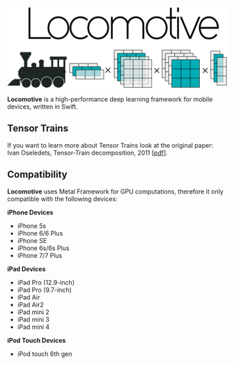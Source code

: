 [TT Oseledets]: http://spring.inm.ras.ru/osel/wp-content/plugins/wp-publications-archive/openfile.php?action=open&file=28


<img src="Resources/Locomotive_logo.png">

**Locomotive** is a high-performance deep learning framework for mobile devices, written in Swift. 



## Tensor Trains
If you want to learn more about Tensor Trains look at the original paper: Ivan Oseledets, Tensor-Train decomposition, 2011 [[pdf][TT Oseledets]].


## Compatibility
**Locomotive** uses Metal Framework for GPU computations, therefore it only compatible with the following devices:

**iPhone Devices**

* iPhone 5s
* iPhone 6/6 Plus
* iPhone SE
* iPhone 6s/6s Plus
* iPhone 7/7 Plus 

**iPad Devices**

* iPad Pro (12.9-inch)
* iPad Pro (9.7-inch)
* iPad Air
* iPad Air2
* iPad mini 2
* iPad mini 3
* iPad mini 4

**iPod Touch Devices**

* iPod touch 6th gen
